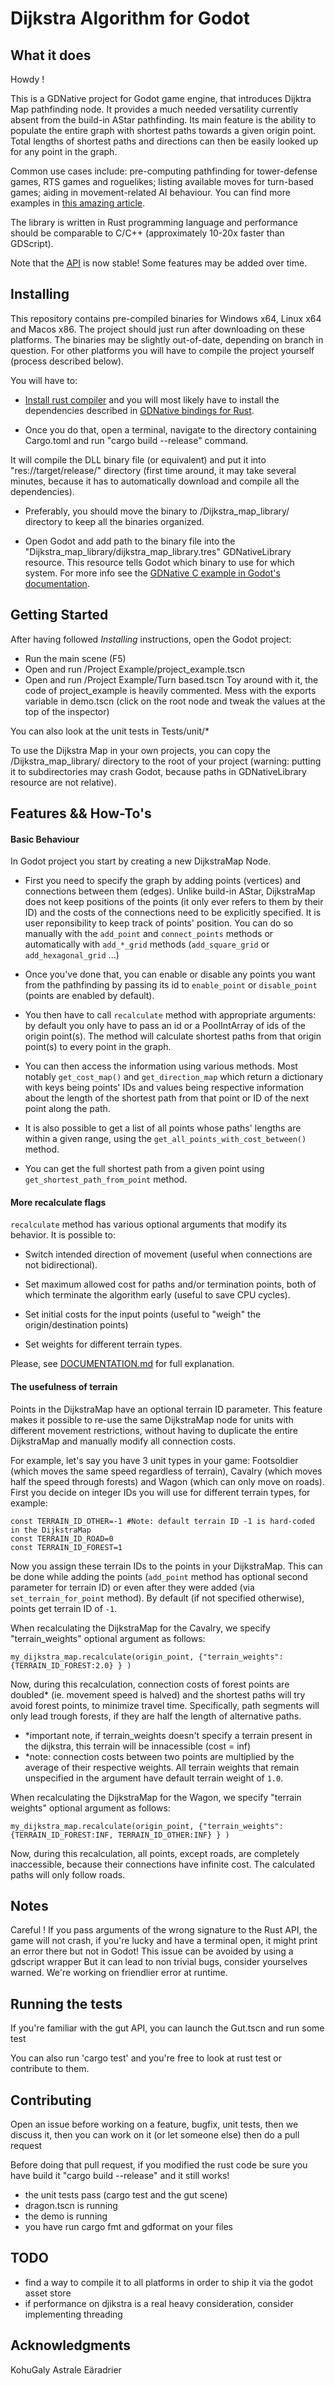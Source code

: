 # Dijkstra Algorithm for Godot


## What it does

Howdy !

This is a GDNative project for Godot game engine, that introduces Dijktra Map pathfinding node. It provides a much needed versatility currently absent from the build-in AStar pathfinding. Its main feature is the ability to populate the entire graph with shortest paths towards a given origin point. Total lengths of shortest paths and directions can then be easily looked up for any point in the graph.

Common use cases include: pre-computing pathfinding for tower-defense games, RTS games and roguelikes; listing available moves for turn-based games; aiding in movement-related AI behaviour. You can find more examples in [this amazing article](http://www.roguebasin.com/index.php?title=Dijkstra_Maps_Visualized).

The library is written in Rust programming language and performance should be comparable to C/C++ (approximately 10-20x faster than GDScript).

Note that the [API](./addons/dijkstra-map/DOCUMENTATION.md) is now stable! Some features may be added over time.


## Installing

This repository contains pre-compiled binaries for Windows x64, Linux x64 and Macos x86. The project should just run after downloading on these platforms. The binaries may be slightly out-of-date, depending on branch in question. For other platforms you will have to compile the project yourself (process described below).

You will have to: 
* [Install rust compiler](https://www.rust-lang.org/tools/install) and you will most likely have to install the dependencies described in [GDNative bindings for Rust](https://github.com/GodotNativeTools/godot-rust).

* Once you do that, open a terminal, navigate to the directory containing Cargo.toml and run "cargo build --release" command.

It will compile the DLL binary file (or equivalent) and put it into "res://target/release/" directory (first time around, it may take several minutes, because it has to automatically download and compile all the dependencies). 

* Preferably, you should move the binary to /Dijkstra_map_library/ directory to keep all the binaries organized.

* Open Godot and add path to the binary file into the "Dijkstra_map_library/dijkstra_map_library.tres" GDNativeLibrary resource. This resource tells Godot which binary to use for which system. For more info see the [GDNative C example in Godot's documentation](https://docs.godotengine.org/en/stable/tutorials/plugins/gdnative/gdnative-c-example.html).

## Getting Started

After having followed *Installing* instructions, open the Godot project:
*  Run the main scene (F5)
*  Open and run /Project Example/project_example.tscn
*  Open and run /Project Example/Turn based.tscn
Toy around with it, the code of project_example is heavily commented. Mess with the exports variable in demo.tscn (click on the root node and tweak the values at the top of the inspector)

You can also look at the unit tests in Tests/unit/*

To use the Dijkstra Map in your own projects, you can copy the /Dijkstra_map_library/ directory to the root of your project (warning: putting it to subdirectories may crash Godot, because paths in GDNativeLibrary resource are not relative).

## Features && How-To's

#### Basic Behaviour

In Godot project you start by creating a new DijkstraMap Node.
* First you need to specify the graph by adding points (vertices) and connections between them (edges). Unlike build-in AStar, DijkstraMap does not keep positions of the points (it only ever refers to them by their ID) and the costs of the connections need to be explicitly specified. It is user reponsibility to keep track of points' position. You can do so manually with the `add_point` and `connect_points` methods or automatically with `add_*_grid` methods (`add_square_grid` or `add_hexagonal_grid` ...)

* Once you've done that, you can enable or disable any points you want from the pathfinding by passing its id to `enable_point` or `disable_point` (points are enabled by default).

* You then have to call `recalculate` method with appropriate arguments: by default you only have to pass an id or a PoolIntArray of ids of the origin point(s). The method will calculate shortest paths from that origin point(s) to every point in the graph.

* You can then access the information using various methods. Most notably `get_cost_map()` and `get_direction_map` which return a dictionary with keys being points' IDs and values being respective information about the length of the shortest path from that point or ID of the next point along the path.

* It is also possible to get a list of all points whose paths' lengths are within a given range, using the `get_all_points_with_cost_between()` method.

* You can get the full shortest path from a given point using `get_shortest_path_from_point` method. 

#### More recalculate flags

`recalculate` method has various optional arguments that modify its behavior. It is possible to:

* Switch intended direction of movement (useful when connections are not bidirectional).

* Set maximum allowed cost for paths and/or termination points, both of which terminate the algorithm early (useful to save CPU cycles).

* Set initial costs for the input points (useful to "weigh" the origin/destination points)

* Set weights for different terrain types.

Please, see [DOCUMENTATION.md](./addons/dijkstra-map/DOCUMENTATION.md) for full explanation.

#### The usefulness of terrain

Points in the DijkstraMap have an optional terrain ID parameter. This feature makes it possible to re-use the same DijkstraMap node for units with different movement restrictions, without having to duplicate the entire DijkstraMap and manually modify all connection costs.

For example, let's say you have 3 unit types in your game: Footsoldier (which moves the same speed regardless of terrain), Cavalry (which moves half the speed through forests) and Wagon (which can only move on roads). First you decide on integer IDs you will use for different terrain types, for example:
```
const TERRAIN_ID_OTHER=-1 #Note: default terrain ID -1 is hard-coded in the DijkstraMap
const TERRAIN_ID_ROAD=0
const TERRAIN_ID_FOREST=1
```
Now you assign these terrain IDs to the points in your DijkstraMap. This can be done while adding the points (`add_point` method has optional second parameter for terrain ID) or even after they were added (via `set_terrain_for_point` method). By default (if not specified otherwise), points get terrain ID of `-1`.

When recalculating the DijkstraMap for the Cavalry, we specify "terrain_weights" optional argument as follows:
```gdscript
my_dijkstra_map.recalculate(origin_point, {"terrain_weights": {TERRAIN_ID_FOREST:2.0} } )
```
Now, during this recalculation, connection costs of forest points are doubled* (ie. movement speed is halved) and the shortest paths will try avoid forest points, to minimize travel time. Specifically, path segments will only lead trough forests, if they are half the length of alternative paths. 

* *important note, if terrain_weights doesn't specify a terrain present in the dijkstra, this terrain will be innacessible (cost = inf)
* *note: connection costs between two points are multiplied by the average of their respective weights. All terrain weights that remain unspecified in the argument have default terrain weight of `1.0`.

When recalculating the DijkstraMap for the Wagon, we specify "terrain weights" optional argument as follows:
```
my_dijkstra_map.recalculate(origin_point, {"terrain_weights": {TERRAIN_ID_FOREST:INF, TERRAIN_ID_OTHER:INF} } )
```
Now, during this recalculation, all points, except roads, are completely inaccessible, because their connections have infinite cost. The calculated paths will only follow roads.

## Notes

Careful ! If you pass arguments of the wrong signature to the Rust API, the game will not crash, if you're lucky and have a terminal open, it might print an error there but not in Godot! This issue can be avoided by using a gdscript wrapper
But it can lead to non trivial bugs, consider yourselves warned.
We're working on friendlier error at runtime.


## Running the tests

If you're familiar with the gut API, you can launch the Gut.tscn and run some test

You can also run 'cargo test' and you're free to look at rust test or contribute to them.

## Contributing

Open an issue before working on a feature, bugfix, unit tests, then we discuss it, then you can work on it (or let someone else) then do a pull request

Before doing that pull request, if you modified the rust code be sure you have build it "cargo build --release" and it still works! 
* the unit tests pass (cargo test and the gut scene)
* dragon.tscn is running
* the demo is running
* you have run cargo fmt and gdformat on your files 


## TODO
* find a way to compile it to all platforms in order to ship it via the godot asset store
* if performance on djikstra is a real heavy consideration, consider implementing threading 

## Acknowledgments
KohuGaly
Astrale
Eäradrier
